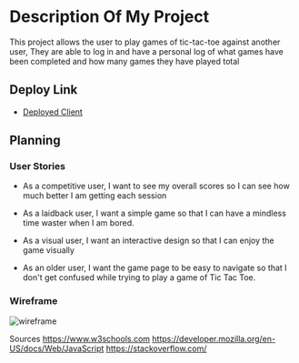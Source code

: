 # Description Of My Project

This project allows the user to play games of tic-tac-toe against another user,
They are able to log in and have a personal log of what games have been
completed and how many games they have played total

## Deploy Link

- [Deployed Client](https://jtshepherd31.github.io/tic-tac-toe-client/)

## Planning

### User Stories

- As a competitive user, I want to see my overall scores so I can see how much better I am getting each session

- As a laidback user, I want a simple game so that I can have a mindless time waster when I am bored.

- As a visual user, I want an interactive design so that I can enjoy the game visually

- As an older user, I want the game page to be easy to navigate so that I don't get confused while trying to play a game of Tic Tac Toe.

### Wireframe

![wireframe](https://imgur.com/a/452qlXd)

Sources
https://www.w3schools.com
https://developer.mozilla.org/en-US/docs/Web/JavaScript
https://stackoverflow.com/
